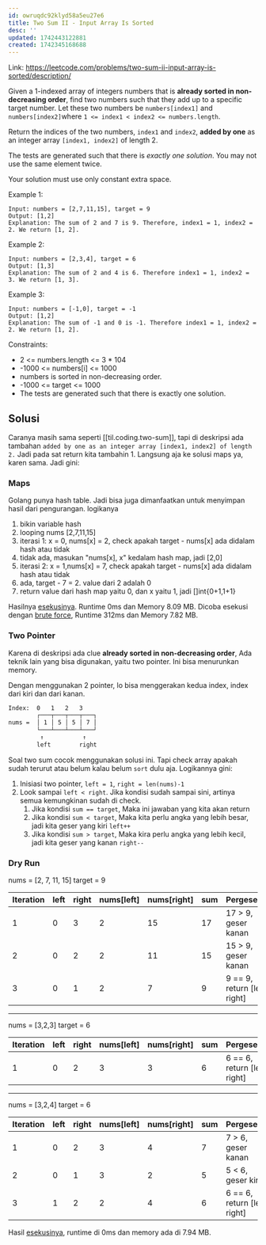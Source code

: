 ```yaml
---
id: owruqdc92klyd58a5eu27e6
title: Two Sum II - Input Array Is Sorted
desc: ''
updated: 1742443122881
created: 1742345168688
---
```


Link: https://leetcode.com/problems/two-sum-ii-input-array-is-sorted/description/

Given a 1-indexed array of integers numbers that is **already sorted in non-decreasing order**, find two numbers such that they add up to a specific target number. Let these two numbers be `numbers[index1]` and `numbers[index2]`where `1 <= index1 < index2 <= numbers.length`.

Return the indices of the two numbers, `index1` and `index2`, **added by one** as an integer array `[index1, index2]` of length 2.

The tests are generated such that there is *exactly one solution*. You may not use the same element twice.

Your solution must use only constant extra space.

Example 1:

```
Input: numbers = [2,7,11,15], target = 9
Output: [1,2]
Explanation: The sum of 2 and 7 is 9. Therefore, index1 = 1, index2 = 2. We return [1, 2].
```

Example 2:

```
Input: numbers = [2,3,4], target = 6
Output: [1,3]
Explanation: The sum of 2 and 4 is 6. Therefore index1 = 1, index2 = 3. We return [1, 3].
```

Example 3:

```
Input: numbers = [-1,0], target = -1
Output: [1,2]
Explanation: The sum of -1 and 0 is -1. Therefore index1 = 1, index2 = 2. We return [1, 2].
```

Constraints:

- 2 <= numbers.length <= 3 * 104
- -1000 <= numbers[i] <= 1000
- numbers is sorted in non-decreasing order.
- -1000 <= target <= 1000
- The tests are generated such that there is exactly one solution.


## Solusi

Caranya masih sama seperti [[til.coding.two-sum]], tapi di deskripsi ada tambahan `added by one as an integer array [index1, index2] of length 2.` Jadi pada sat return kita tambahin 1. Langsung aja ke solusi maps ya, karen sama. Jadi gini:

### Maps

Golang punya hash table. Jadi bisa juga dimanfaatkan untuk menyimpan hasil dari pengurangan. logikanya

1. bikin variable hash
2. looping nums [2,7,11,15]
3. iterasi 1: x = 0, nums[x] = 2, check apakah target - nums[x] ada didalam hash atau tidak
4. tidak ada, masukan "nums[x], x" kedalam hash map, jadi [2,0]
5. iterasi 2: x = 1,nums[x] = 7, check apakah target - nums[x] ada didalam hash atau tidak
6. ada, target - 7 = 2. value dari 2 adalah 0
7. return value dari hash map yaitu 0, dan x yaitu 1, jadi []int{0+1,1+1}

Hasilnya [esekusinya](https://leetcode.com/problems/two-sum-ii-input-array-is-sorted/submissions/1578506826/). Runtime 0ms dan Memory 8.09 MB. Dicoba esekusi dengan [brute force](https://leetcode.com/problems/two-sum-ii-input-array-is-sorted/submissions/1578513843/), Runtime 312ms dan Memory 7.82 MB. 

### Two Pointer

Karena di deskripsi ada clue **already sorted in non-decreasing order**, Ada teknik lain yang bisa digunakan, yaitu two pointer. Ini bisa menurunkan memory.

Dengan menggunakan 2 pointer, lo bisa menggerakan kedua index, index dari kiri dan dari kanan. 

```bash
Index:  0   1   2   3
        ┌───┬───┬───┬───┐
nums =  │ 1 │ 5 │ 5 │ 7 │
        └───┴───┴───┴───┘
         ↑           ↑
        left        right
```

Soal two sum cocok menggunakan solusi ini. Tapi check array apakah sudah terurut atau belum kalau belum `sort` dulu aja. Logikannya gini:

1. Inisiasi two pointer, `left = 1`, `right = len(nums)-1`
2. Look sampai `left < right`. Jika kondisi sudah sampai sini, artinya semua kemungkinan sudah di check.
   1. Jika kondisi `sum == target`, Maka ini jawaban yang kita akan return
   2.  Jika kondisi `sum < target`, Maka kita perlu angka yang lebih besar, jadi kita geser yang kiri `left++`
   3.  Jika kondisi `sum > target`, Maka kira perlu angka yang lebih kecil, jadi kita geser yang kanan `right--`

### Dry Run

nums = [2, 7, 11, 15]
target = 9

| Iteration | left | right | nums[left] | nums[right] | sum | Pergeseran |
|-----------|------|-------|-----------|------------|-------|------------|
|    1      |  0   |   3   |     2     |     15     |  17 | 17 > 9, geser kanan |
|    2      |  0   |   2   |     2     |     11     |  15 | 15 > 9, geser kanan |
|    3      |  0   |   1   |     2     |      7     |   9 | 9 == 9, return [left, right] |

---

nums = [3,2,3]
target = 6

| Iteration | left | right | nums[left] | nums[right] | sum | Pergeseran |
|-----------|------|-------|-----------|------------|-----|------------|
|    1      |  0   |   2   |     3     |      3     |   6 | 6 == 6, return [left, right] |

---

nums = [3,2,4]
target = 6

| Iteration | left | right | nums[left] | nums[right] | sum | Pergeseran |
|-----------|------|-------|-----------|------------|-----|------------|
|    1      |  0   |   2   |     3     |      4     |   7 | 7 > 6, geser kanan |
|    2      |  0   |   1   |     3     |      2     |   5 | 5 < 6, geser kiri |
|    3      |  1   |   2   |     2     |      4     |   6 | 6 == 6, return [left, right] |

Hasil [esekusinya](https://leetcode.com/problems/two-sum-ii-input-array-is-sorted/submissions/1578516728/), runtime di 0ms dan memory ada di 7.94 MB.